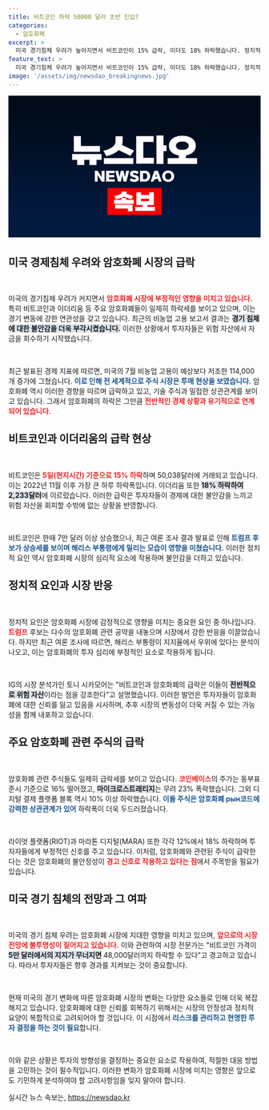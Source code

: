 ```yaml
---
title: 비트코인 하락 50000 달러 초반 진입?
categories:
  - 암호화폐
excerpt: >
  미국 경기침체 우려가 높아지면서 비트코인이 15% 급락, 이더도 18% 하락했습니다. 정치적 요인이 더해진 암호화폐 시장, 패닉 모드에 빠진 투자자들의 반응은? 클릭해 확인하세요!
feature_text: >
  미국 경기침체 우려가 높아지면서 비트코인이 15% 급락, 이더도 18% 하락했습니다. 정치적 요인이 더해진 암호화폐 시장, 패닉 모드에 빠진 투자자들의 반응은? 클릭해 확인하세요!
image: '/assets/img/newsdao_breakingnews.jpg'
---
```


<p><img src="/assets/img/newsdao_breakingnews.jpg" alt="implanttips 속보" /></p>

<h2 data-ke-size="size26">미국 경제침체 우려와 암호화폐 시장의 급락</h2>

<p data-ke-size="size16">&nbsp;</p>

<p>미국의 경기침체 우려가 커지면서 <b><span style="color: #ee2323;">암호화폐 시장에 부정적인 영향을 미치고 있습니다.</span></b> 특히 비트코인과 이더리움 등 주요 암호화폐들이 일제히 하락세를 보이고 있으며, 이는 경기 변동에 강한 연관성을 갖고 있습니다. 최근의 비농업 고용 보고서 결과는 <b><span style="background-color: #21538527;">경기 침체에 대한 불안감을 더욱 부각시켰습니다.</span></b> 이러한 상황에서 투자자들은 위험 자산에서 자금을 회수하기 시작했습니다.</p>

<p data-ke-size="size16">&nbsp;</p>

<p>최근 발표된 경제 지표에 따르면, 미국의 7월 비농업 고용이 예상보다 저조한 114,000개 증가에 그쳤습니다. <b><span style="color: #1a5490;">이로 인해 전 세계적으로 주식 시장은 투매 현상을 보였습니다.</span></b> 암호화폐 역시 이러한 경향을 따르며 급락하고 있고, 기술 주식과 밀접한 상관관계를 보이고 있습니다. 그래서 암호화폐의 하락은 그만큼 <b><span style="color: #ee2323;">전반적인 경제 상황과 유기적으로 연계되어 있습니다.</span></b></p>

<h2 data-ke-size="size26">비트코인과 이더리움의 급락 현상</h2>

<p data-ke-size="size16">&nbsp;</p>

<p>비트코인은 <b><span style="color: #ee2323;">5일(현지시간) 기준으로 15% 하락</span></b>하며 50,038달러에 거래되고 있습니다. 이는 2022년 11월 이후 가장 큰 하루 하락폭입니다. 이더리움 또한 <b><span style="background-color: #21538527;">18% 하락하여 2,233달러</span></b>에 이르렀습니다. 이러한 급락은 투자자들이 경제에 대한 불안감을 느끼고 위험 자산을 회피할 수밖에 없는 상황을 반영합니다.</p>

<p data-ke-size="size16">&nbsp;</p>

<p>비트코인은 한때 7만 달러 이상 상승했으나, 최근 여론 조사 결과 발표로 인해 <b><span style="color: #1a5490;">트럼프 후보가 상승세를 보이며 해리스 부통령에게 밀리는 모습이 영향을 미쳤습니다.</span></b> 이러한 정치적 요인 역시 암호화폐 시장의 심리적 요소에 작용하며 불안감을 더하고 있습니다.</p>

<h2 data-ke-size="size26">정치적 요인과 시장 반응</h2>

<p data-ke-size="size16">&nbsp;</p>

<p>정치적 요인은 암호화폐 시장에 감정적으로 영향을 미치는 중요한 요인 중 하나입니다. <b><span style="color: #ee2323;">트럼프</span></b> 후보는 다수의 암호화폐 관련 공약을 내놓으며 시장에서 강한 반응을 이끌었습니다. 하지만 최근 여론 조사에 따르면, 해리스 부통령이 지지율에서 우위에 있다는 분석이 나오고, 이는 암호화폐의 투자 심리에 부정적인 요소로 작용하게 됩니다.</p>

<p data-ke-size="size16">&nbsp;</p>

<p>IG의 시장 분석가인 토니 시카모어는 "비트코인과 암호화폐의 급락은 이들이 <b><span style="background-color: #21538527;">전반적으로 위험 자산</span></b>이라는 점을 강조한다"고 설명했습니다. 이러한 발언은 투자자들이 암호화폐에 대한 신뢰를 잃고 있음을 시사하며, 추후 시장의 변동성이 더욱 커질 수 있는 가능성을 함께 내포하고 있습니다.</p>

<h2 data-ke-size="size26">주요 암호화폐 관련 주식의 급락</h2>

<p data-ke-size="size16">&nbsp;</p>

<p>암호화폐 관련 주식들도 일제히 급락세를 보이고 있습니다. <b><span style="color: #ee2323;">코인베이스</span></b>의 주가는 동부표준시 기준으로 16% 떨어졌고, <b><span style="background-color: #21538527;">마이크로스트래티지</span></b>는 무려 23% 폭락했습니다. 그외 디지털 결제 플랫폼 블록 역시 10% 이상 하락했습니다. <b><span style="color: #1a5490;">이들 주식은 암호화폐 рын코드에 강력한 상관관계가 있어</span></b> 하락폭이 더욱 두드러졌습니다.</p>

<p data-ke-size="size16">&nbsp;</p>

<p>라이엇 플랫폼(RIOT)과 마라톤 디지털(MARA) 또한 각각 12%에서 18% 하락하며 투자자들에게 부정적인 신호를 주고 있습니다. 이처럼, 암호화폐와 관련된 주식이 급락한다는 것은 암호화폐의 불안정성이 <b><span style="color: #ee2323;">경고 신호로 작용하고 있다는 점</span></b>에서 주목받을 필요가 있습니다.</p>

<h2 data-ke-size="size26">미국 경기 침체의 전망과 그 여파</h2>

<p data-ke-size="size16">&nbsp;</p>

<p>미국의 경기 침체 우려는 암호화폐 시장에 지대한 영향을 미치고 있으며, <b><span style="color: #ee2323;">앞으로의 시장 전망에 불투명성이 짙어지고 있습니다.</span></b> 이와 관련하여 시장 전문가는 "비트코인 가격이 <b><span style="background-color: #21538527;">5만 달러에서의 지지가 무너지면</span></b> 48,000달러까지 하락할 수 있다"고 경고하고 있습니다. 따라서 투자자들은 향후 경과를 지켜보는 것이 중요합니다.</p>

<p data-ke-size="size16">&nbsp;</p>

<p>현재 미국의 경기 변화에 따른 암호화폐 시장의 변화는 다양한 요소들로 인해 더욱 복잡해지고 있습니다. 암호화폐에 대한 신뢰를 회복하기 위해서는 시장의 안정성과 정치적 요양이 복합적으로 고려되어야 할 것입니다. 이 시점에서 <b><span style="color: #1a5490;">리스크를 관리하고 현명한 투자 결정을 하는 것이 필요</span></b>합니다.</p>

<p data-ke-size="size16">&nbsp;</p>

<p>이와 같은 상황은 투자의 방향성을 결정하는 중요한 요소로 작용하여, 적절한 대응 방법을 고민하는 것이 필수적입니다. 이러한 변화가 암호화폐 시장에 미치는 영향은 앞으로도 기민하게 분석하여야 할 고려사항임을 잊지 말아야 합니다.</p>
실시간 뉴스 속보는, <a href="https://newsdao.kr" rel="dofollow">https://newsdao.kr</a>


